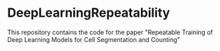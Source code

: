 # DeepLearningRepeatability
This repository contains the code for the paper "Repeatable Training of Deep Learning Models for Cell Segmentation and Counting"
